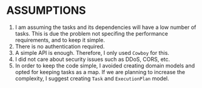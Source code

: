 # ASSUMPTIONS

1. I am assuming the tasks and its dependencies will have a low number of tasks. This is due the problem not specifing the performance requirements, and to keep it simple.
2. There is no authentication required.
3. A simple API is enough. Therefore, I only used `Cowboy` for this.
4. I did not care about security issues such as DDoS, CORS, etc.
5. In order to keep the code simple, I avoided creating domain models and opted for keeping tasks as a map. If we are planning to increase the complexity, I suggest creating `Task` and `ExecutionPlan` model.
